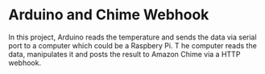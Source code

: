 # Arduino and Chime Webhook

In this project, Arduino reads the temperature and sends the data via serial port to a computer which could be a Raspbery Pi. T
he computer reads the data, manipulates it and posts the result to Amazon Chime via a HTTP webhook.
